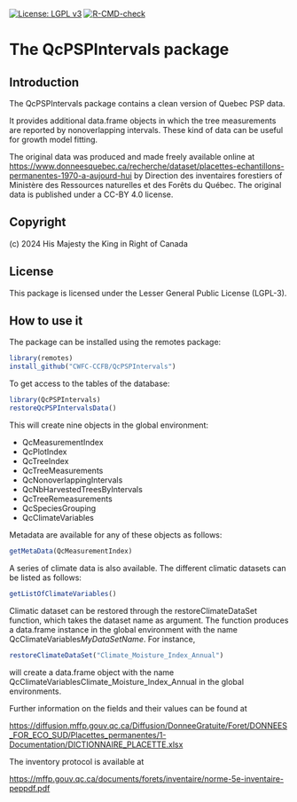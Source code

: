 [![License: LGPL v3](https://img.shields.io/badge/License-LGPL%20v3-blue.svg)](https://www.gnu.org/licenses/lgpl-3.0) [![R-CMD-check](https://github.com/CWFC-CCFB/QcPSPIntervals/actions/workflows/R-CMD-check.yaml/badge.svg)](https://github.com/CWFC-CCFB/QcPSPIntervals/actions/workflows/R-CMD-check.yaml)

The QcPSPIntervals package
=======================

## Introduction

The QcPSPIntervals package contains a clean version of Quebec PSP data.

It provides additional data.frame objects in which the tree measurements are
reported by nonoverlapping intervals. These kind of data can be useful for 
growth model fitting.

The original data was produced and made freely available online
at https://www.donneesquebec.ca/recherche/dataset/placettes-echantillons-permanentes-1970-a-aujourd-hui by Direction des inventaires forestiers
of Ministère des Ressources naturelles et des Forêts du Québec. The original data is published under a CC-BY 4.0 license. 

## Copyright 

(c) 2024 His Majesty the King in Right of Canada  

## License

This package is licensed under the Lesser General Public License (LGPL-3). 

## How to use it

The package can be installed using the remotes package:

~~~R
library(remotes)
install_github("CWFC-CCFB/QcPSPIntervals")
~~~

To get access to the tables of the database:

~~~R
library(QcPSPIntervals)
restoreQcPSPIntervalsData()
~~~

This will create nine objects in the global environment:

- QcMeasurementIndex
- QcPlotIndex
- QcTreeIndex
- QcTreeMeasurements
- QcNonoverlappingIntervals
- QcNbHarvestedTreesByIntervals
- QcTreeRemeasurements
- QcSpeciesGrouping
- QcClimateVariables

Metadata are available for any of these objects as follows: 

~~~R
getMetaData(QcMeasurementIndex)
~~~

A series of climate data is also available. The different climatic datasets can be listed as follows:

~~~R
getListOfClimateVariables()
~~~

Climatic dataset can be restored through the restoreClimateDataSet function, which takes the dataset name as argument. The function produces
a data.frame instance in the global environment with the name QcClimateVariables*MyDataSetName*. For instance,

~~~R
restoreClimateDataSet("Climate_Moisture_Index_Annual")
~~~

will create a data.frame object with the name QcClimateVariablesClimate_Moisture_Index_Annual in the global environments.

Further information on the fields and their values can be found at 

https://diffusion.mffp.gouv.qc.ca/Diffusion/DonneeGratuite/Foret/DONNEES_FOR_ECO_SUD/Placettes_permanentes/1-Documentation/DICTIONNAIRE_PLACETTE.xlsx

The inventory protocol is available at

https://mffp.gouv.qc.ca/documents/forets/inventaire/norme-5e-inventaire-peppdf.pdf
